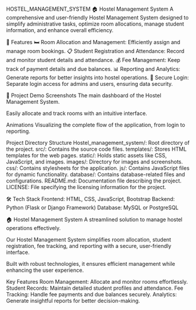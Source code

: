 HOSTEL_MANAGEMENT_SYSTEM 🏠 Hostel Management System A comprehensive and user-friendly Hostel Management System designed to simplify administrative tasks, optimize room allocations, manage student information, and enhance overall efficiency.

📌 Features 🛏️ Room Allocation and Management: Efficiently assign and manage room bookings. 📋 Student Registration and Attendance: Record and monitor student details and attendance. 💰 Fee Management: Keep track of payment details and due balances. 📊 Reporting and Analytics: Generate reports for better insights into hostel operations. 🔐 Secure Login: Separate login access for admins and users, ensuring data security.

🎥 Project Demo Screenshots The main dashboard of the Hostel Management System.

Easily allocate and track rooms with an intuitive interface.

Animations Visualizing the complete flow of the application, from login to reporting.

Project Directory Structure Hostel_management_system/: Root directory of the project. src/: Contains the source code files. templates/: Stores HTML templates for the web pages. static/: Holds static assets like CSS, JavaScript, and images. images/: Directory for images and screenshots. css/: Contains stylesheets for the application. js/: Contains JavaScript files for dynamic functionality. database/: Contains database-related files and configurations. README.md: Documentation file describing the project. LICENSE: File specifying the licensing information for the project.

🛠️ Tech Stack Frontend: HTML, CSS, JavaScript, Bootstrap Backend: Python (Flask or Django Framework) Database: MySQL or PostgreSQL

🏠 Hostel Management System A streamlined solution to manage hostel operations effectively.

Our Hostel Management System simplifies room allocation, student registration, fee tracking, and reporting with a secure, user-friendly interface.

Built with robust technologies, it ensures efficient management while enhancing the user experience.

Key Features Room Management: Allocate and monitor rooms effortlessly. Student Records: Maintain detailed student profiles and attendance. Fee Tracking: Handle fee payments and due balances securely. Analytics: Generate insightful reports for better decision-making.
